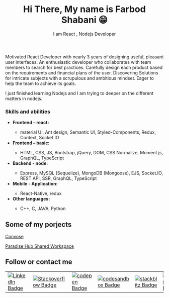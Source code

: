 <header>
  <h1>
    Hi There, My name is Farbod Shabani 😁
  </h1>
  <p>
    I am React , Nodejs Developer
  </p>
  </header>
<body>  
  <p>
Motivated React Developer with nearly 3 years of designing useful, pleasant user interfaces. 
An enthusiastic developer who collaborates with team members to search for best practices. Carefully design each product based on the requirements and financial
plans of the user. Discovering Solutions for intricate subjects with a scrupulous and ambitious mindset. Eager to help the team to achieve its goals.
  </p>
I just finished learning Nodejs and I am trying to deeper on the different matters in nodejs.

  <h3> Skills and abilities </h3>

  <ul>
    <li> <strong> Frontend – react: </strong> </li>
    <ul>
       <li> material UI, Ant design, Semantic UI, Styled-Components, Redux, Context, Socket.IO </li>
    </ul>
    <li> <strong> Frontend – basic: </strong> </li>
    <ul>
       <li> HTML, CSS, JS, Bootstrap, jQuery, DOM, CSS Normalize, Moment js, GraphQL, TypeScript </li>
    </ul>
    <li> <strong> Backend - node: </strong> </li>
    <ul>
       <li> Express, MySQL (Sequelize), MongoDB (Mongoose), EJS, Socket.IO, REST API, SSR, GraphQL, TypeScript </li>
    </ul>
    <li> <strong> Mobile - Application: </strong> </li>
    <ul>
       <li> React-Native, redux </li>
    </ul>
    <li> <strong> Other languages: </strong> </li>
    <ul>
       <li> C++, C, JAVA, Python </li>
    </ul>
  </ul>

  <h2>
    Some of my porjects
  </h2>
  <a href="https://www.convose.com/"> Convose </a>
  
  <a href="https://paradisehub.ir/"> Paradise Hub Shared Workspace </a>

  <h2>
    Follow or contact me 
  </h2>
  

  <table>
    <tr>
      <td>
        <a href="https://www.linkedin.com/in/farbod-shabani/">
         <img src="https://img.shields.io/badge/LinkedIn-blue?style=for-the-badge&logo=linkedin&logoColor=white" alt="LinkedIn Badge"/>
        </a>
      </td>
      <td>
        <a href="https://stackoverflow.com/users/14712252/farbod-shabani">
         <img src="https://img.shields.io/badge/-Stackoverflow-FE7A16?style=for-the-badge&logo=stack-overflow&logoColor=white" alt="Stackoverflow Badge"/>
        </a>
      </td>
      <td>
        <a href="https://codepen.io/FarbodShabani">
         <img src="https://img.shields.io/badge/Codepen-000000?style=for-the-badge&logo=codepen&logoColor=white" alt="codepen Badge"/>
        </a>
      </td>
      <td>
        <a href="https://codesandbox.io/u/FarbodShabani">
         <img src="https://img.shields.io/badge/Codesandbox-040404?style=for-the-badge&logo=codesandbox&logoColor=DBDBDB" alt="codesandbox Badge"/>
        </a>
      </td>
      <td>
        <a href="https://stackblitz.com/@FarbodShabani">
         <img src="https://img.shields.io/badge/stackblitz-040404?style=for-the-badge&logo=stackblitz&logoColor=1389FD" alt="stackblitz Badge"/>
        </a>
      </td>
      <td>
        <a href="https://replit.com/@farbodesham">
         <img src="https://img.shields.io/badge/Replit-DD1200?style=for-the-badge&logo=Replit&logoColor=white" alt="replit Badge"/>
        </a>
      </td>
    </tr>
  </table>
  
  
  </body>

<!--
**FarbodShabani/FarbodShabani** is a ✨ _special_ ✨ repository because its `README.md` (this file) appears on your GitHub profile.

Here are some ideas to get you started:

- 🔭 I’m currently working on ...
- 🌱 I’m currently learning ...
- 👯 I’m looking to collaborate on ...
- 🤔 I’m looking for help with ...
- 💬 Ask me about ...
- 📫 How to reach me: ...
- 😄 Pronouns: ...
- ⚡ Fun fact: ...
-->
